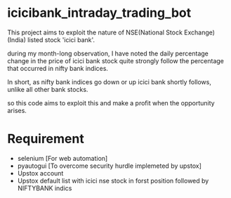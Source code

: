 # icicibank_intraday_trading_bot

This project aims to exploit the nature of NSE(National Stock Exchange)(India) listed stock 'icici bank'.

during my month-long observation, I have noted the daily percentage change in the price of icici bank stock quite strongly follow the percentage that occurred in nifty bank indices.

In short, as nifty bank indices go down or up icici bank shortly follows, unlike all other bank stocks.

so this code aims to exploit this and make a profit when the opportunity arises.


# Requirement
- selenium [For web automation]
- pyautogui [To overcome security hurdle implemeted by upstox]
- Upstox account
- Upstox default list with icici nse stock in forst position followed by NIFTYBANK indics
